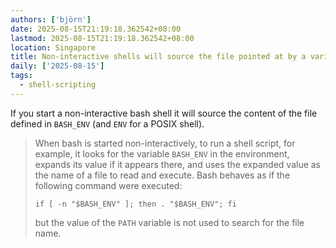 ```yaml
---
authors: ['björn']
date: 2025-08-15T21:19:18.362542+08:00
lastmod: 2025-08-15T21:19:18.362542+08:00
location: Singapore
title: Non-interactive shells will source the file pointed at by a variable at launch
daily: ['2025-08-15']
tags:
  - shell-scripting
---
```

If you start a non-interactive bash shell it will source the content of the file defined in `BASH_ENV` (and `ENV` for a POSIX shell).

<!--more-->

> When bash is started non-interactively, to run a shell script, for example, it looks for the variable `BASH_ENV` in the environment, expands its value if it appears there, and uses the expanded value as the name of a file to read and execute.  Bash behaves as if the following command were executed:
>
>   `if [ -n "$BASH_ENV" ]; then . "$BASH_ENV"; fi`
>
> but the value of the `PATH` variable is not used to search for the file name.
